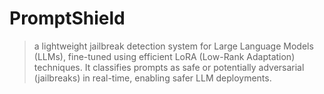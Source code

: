 # PromptShield

> a lightweight jailbreak detection system for Large Language Models (LLMs), fine-tuned using efficient LoRA (Low-Rank Adaptation) techniques. It classifies prompts as safe or potentially adversarial (jailbreaks) in real-time, enabling safer LLM deployments. 
